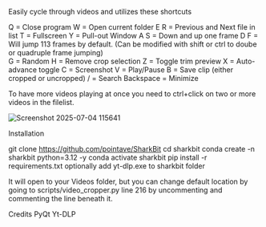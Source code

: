 Easily cycle through videos and utilizes these shortcuts

Q =   Close program
W =   Open current folder
E R = Previous and Next file in list
T =   Fullscreen
Y =   Pull-out Window
A S = Down and up one frame
D F = Will jump 113 frames by default. (Can be modified with shift or ctrl to doube or quadruple frame jumping)  
G =   Random
H =   Remove crop selection
Z =   Toggle trim preview
X =   Auto-advance toggle
C =   Screenshot
V =   Play/Pause
B =   Save clip  (either cropped or uncropped)
/ =   Search
Backspace = Minimize

To have more videos playing at once you need to ctrl+click on two or more videos in the filelist.

![Screenshot 2025-07-04 115641](https://github.com/user-attachments/assets/07fc67da-8e1d-4623-9879-4fc1a0ced63a)

Installation

git clone https://github.com/pointave/SharkBit
cd sharkbit
conda create -n sharkbit python=3.12 -y
conda activate sharkbit
pip install -r requirements.txt
optionally add yt-dlp.exe to sharkbit folder

It will open to your Videos folder, but you can change default location by going to scripts/video_cropper.py    line 216  by uncommenting and commenting the line beneath it.

Credits
PyQt
Yt-DLP
